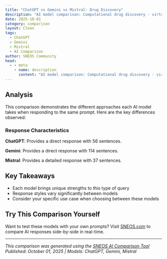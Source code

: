 ```yaml
---
title: "ChatGPT vs Gemini vs Mistral: Drug Discovery"
description: "AI model comparison: Computational drug discovery - virtual screening and QSAR modeling..."
date: 2025-10-01
category: comparison
layout: Clean
tags:
  - ChatGPT
  - Gemini
  - Mistral
  - AI Comparison
author: SNEOS Community
head:
  - - meta
    - name: description
      content: "AI model comparison: Computational drug discovery - virtual screening and QSAR modeling..."
---
```


<ChatComparison
  title="ChatGPT vs Gemini vs Mistral: Drug Discovery"
  prompt="Computational drug discovery - virtual screening and QSAR modeling"
  :responses='{
    "ChatGPT": "Certainly! Here is an overview of **Computational Drug Discovery** with a focus on **Virtual Screening** and **QSAR Modeling**:\n\n---\n\n## Computational Drug Discovery\n\nComputational drug discovery uses computer-aided techniques to identify and optimize new therapeutic candidates efficiently. It helps streamline the drug development process, reduce costs, and improve success rates by leveraging computational power to predict molecular behavior.\n\nTwo key methodologies in computational drug discovery are **Virtual Screening (VS)** and **Quantitative Structure-Activity Relationship (QSAR) modeling**.\n\n---\n\n## 1. Virtual Screening (VS)\n\n### What is Virtual Screening?\nVirtual screening is a computational technique used to search large libraries of compounds to identify those structures that are most likely to bind to a drug target, usually a protein receptor or enzyme.\n\n### Types of Virtual Screening\n- **Structure-Based Virtual Screening (SBVS):**\n  Uses the 3D structure of the target protein to dock compounds and predict binding affinity.\n  - **Molecular Docking:** Predicts the preferred orientation of a molecule when bound to a protein.\n  - **Scoring functions:** Estimate binding strength and rank compounds accordingly.\n\n- **Ligand-Based Virtual Screening (LBVS):**\n  Used when the protein structure is unknown but known active molecules exist.\n  - **Pharmacophore modeling:** Identifies features responsible for biological activity.\n  - **Similarity Searching:** Finds compounds similar to known actives based on chemical descriptors.\n\n### Workflow of Virtual Screening\n1. **Target preparation:** Obtain and refine protein structure.\n2. **Compound library selection:** Choose databases like ZINC, PubChem.\n3. **Filtering:** Apply drug-likeness filters (Lipinski\u2019s Rule of 5).\n4. **Docking or similarity calculation:** Position molecules and score.\n5. **Ranking and selection:** Identify top candidates for experimental validation.\n\n### Advantages\n- Speeds up hit identification.\n- Cost-effective compared to high-throughput screening.\n- Allows exploration of millions of compounds.\n\n---\n\n## 2. QSAR Modeling\n\n### What is QSAR?\nQuantitative Structure-Activity Relationship (QSAR) modeling is a computational approach that correlates chemical structure with biological activity using statistical and machine learning techniques.\n\n### Basic Principle\nCompounds with similar structures tend to have similar biological properties. QSAR models use molecular descriptors representing physicochemical properties to predict the activity of new compounds.\n\n### Steps in QSAR Modeling\n1. **Data collection:** Gather chemical structures and corresponding biological activities.\n2. **Descriptor calculation:** Generate numerical values representing molecular features (e.g., hydrophobicity, electronic properties, steric factors).\n3. **Dataset division:** Split into training and test sets.\n4. **Model development:** Use techniques such as multiple linear regression (MLR), partial least squares (PLS), support vector machines (SVM), random forests, or neural networks.\n5. **Model validation:** Assess model predictivity using cross-validation, external test sets, and statistical parameters (R\u00B2, RMSE, Q\u00B2).\n6. **Prediction:** Use the model to predict activity of new compounds.\n\n### Types of Descriptors\n- **1D descriptors:** Molecular weight, counts of particular atom types.\n- **2D descriptors:** Topological indices, fingerprints.\n- **3D descriptors:** Spatial arrangements, molecular fields.\n\n### Applications\n- Lead optimization.\n- Toxicity and ADMET prediction.\n- Prioritization of compounds for synthesis/testing.\n\n---\n\n## Integration of Virtual Screening and QSAR\n\n- Use QSAR models to filter or rank compounds prior to docking.\n- Combine docking scores and QSAR predictions to improve hit identification.\n- Develop multi-parametric models considering binding affinity and pharmacokinetics.\n\n---\n\n## Summary\n\n| Aspect                      | Virtual Screening                                | QSAR Modeling                              |\n|-----------------------------|------------------------------------------------|-------------------------------------------|\n| Purpose                     | Identify potential binders to a biological target | Predict biological activity from structure |\n| Input                      | 3D structure of protein \u0026 compound library or known actives | Chemical structures and biological data    |\n| Method                     | Docking, scoring, similarity searches            | Statistical/machine learning models on molecular descriptors |\n| Output                     | Ranked list of candidate molecules               | Predictive model, activity predictions     |\n| Strength                   | Directly models binding interactions             | Rapid prediction once model is built       |\n| Limitation                 | Requires good protein structure, scoring functions can be inaccurate | Requires quality data, model applicability domain |\n\n---\n\nIf you want, I can provide examples, software tools commonly used, or detailed protocols for these methodologies. Let me know!",
    "Gemini": "Okay, let\u0027s break down computational drug discovery, focusing on virtual screening and QSAR modeling. These are powerful techniques used to accelerate the drug discovery process, reduce costs, and improve the chances of finding effective drug candidates.\n\n**I. Computational Drug Discovery:  An Overview**\n\nComputational drug discovery (also known as *in silico* drug discovery) encompasses a range of computer-based methods used to identify, design, and optimize drug candidates.  The core idea is to leverage computational power to:\n\n*   **Understand Disease:** Model disease mechanisms, identify drug targets (proteins involved in the disease), and characterize their structure and function.\n*   **Identify Potential Drugs:** Screen vast libraries of chemical compounds (either real or virtual) to find molecules that might interact with the target in a desired way.\n*   **Optimize Drug Properties:**  Predict and improve properties like binding affinity, selectivity, absorption, distribution, metabolism, excretion, and toxicity (ADMET) before investing in expensive and time-consuming lab experiments.\n*   **Accelerate the Process:**  Significantly speed up the drug discovery pipeline compared to traditional methods.\n\n**II. Virtual Screening (VS)**\n\nVirtual screening is a computational technique used to search large databases of chemical compounds to identify those most likely to bind to a specific drug target.  It\u0027s like a digital high-throughput screening. The goal is to prioritize compounds for further experimental testing.  There are two main types:\n\n*   **Ligand-Based Virtual Screening (LBVS):**\n\n    *   **Principle:** Relies on the knowledge of known active molecules (ligands) that bind to the target.  If you know what works, look for things that are similar.\n    *   **Methods:**\n        *   **Similarity Searching:**  Searches for compounds that are structurally similar to known active compounds.  Uses metrics like Tanimoto coefficient to quantify similarity.\n        *   **Pharmacophore Modeling:**  Identifies the essential features (pharmacophore) required for binding to the target (e.g., hydrogen bond donors/acceptors, hydrophobic regions, aromatic rings).  Searches for compounds that contain these features arranged in a similar 3D space.\n    *   **Advantages:** Relatively fast and computationally inexpensive.  Useful when the target structure is unknown or unavailable.\n    *   **Disadvantages:**  Performance depends heavily on the quality and diversity of the known active ligands. May miss novel chemotypes.\n\n*   **Structure-Based Virtual Screening (SBVS):**\n\n    *   **Principle:**  Utilizes the 3D structure of the target protein (typically obtained from X-ray crystallography or NMR).  Think of it as docking the compounds into the target protein and seeing how well they fit.\n    *   **Methods:**\n        *   **Molecular Docking:**  Predicts the binding pose (orientation and conformation) of a ligand within the target protein\u0027s binding site and estimates the binding affinity (how strongly the ligand binds).  Scoring functions are used to rank the docked compounds.  Examples of docking software: AutoDock Vina, GOLD, Glide.\n    *   **Advantages:** Can identify novel compounds with different scaffolds.  More accurate than LBVS if a high-quality target structure is available.\n    *   **Disadvantages:** Computationally more demanding than LBVS.  Accuracy depends on the quality of the target structure and the accuracy of the docking and scoring algorithms.  Can be challenging to handle protein flexibility.\n\n**Virtual Screening Workflow (Typical):**\n\n1.  **Target Preparation:** Obtain or build the 3D structure of the target protein. Clean up the structure (e.g., add hydrogens, remove water molecules). Define the binding site.\n2.  **Ligand Preparation:** Obtain or generate a library of compounds (from databases like ZINC, ChEMBL, or generated *de novo*). Prepare the ligands by adding hydrogens, assigning charges, and generating 3D conformations.\n3.  **Virtual Screening:** Perform either LBVS or SBVS, depending on available information and resources.\n4.  **Scoring and Ranking:**  Rank the compounds based on their predicted binding affinity or similarity scores.\n5.  **Hit Selection:** Select a subset of top-ranked compounds for further analysis and experimental validation.  Apply filters based on ADMET properties or other criteria.\n6.  **Experimental Validation:**  Synthesize or purchase the selected compounds and test their activity against the target in vitro (e.g., binding assays, enzyme inhibition assays).\n\n**III. Quantitative Structure-Activity Relationship (QSAR) Modeling**\n\nQSAR modeling aims to establish a mathematical relationship between the chemical structure of a compound and its biological activity.  It\u0027s a statistical approach to predict activity based on structure.\n\n*   **Principle:** The underlying assumption is that the biological activity of a molecule is related to its physicochemical properties and structural features.\n*   **Workflow:**\n\n    1.  **Data Collection:** Gather a dataset of compounds with known biological activities (e.g., IC50, EC50, binding affinity).\n    2.  **Descriptor Generation:** Calculate a set of molecular descriptors that represent the chemical structure and physicochemical properties of the compounds. These can be:\n        *   **2D Descriptors:** Calculated from the chemical structure diagram (e.g., molecular weight, number of rings, number of hydrogen bond donors/acceptors).\n        *   **3D Descriptors:** Calculated from the 3D structure of the molecule (e.g., surface area, volume, shape indices).\n        *   **Physicochemical Properties:** Calculated or predicted properties (e.g., logP, solubility, polar surface area).\n    3.  **Model Building:** Use statistical or machine learning methods to build a QSAR model that relates the descriptors to the biological activity. Common methods include:\n        *   **Multiple Linear Regression (MLR):**  A simple linear model that relates the activity to a linear combination of descriptors.\n        *   **Partial Least Squares (PLS):**  A more robust method that can handle multicollinearity in the descriptors.\n        *   **Support Vector Machines (SVM):**  A powerful machine learning method that can handle non-linear relationships.\n        *   **Random Forest:** An ensemble learning method that combines multiple decision trees.\n        *   **Neural Networks:** Complex models that can learn highly non-linear relationships.\n    4.  **Model Validation:**  Assess the performance of the QSAR model using a separate validation set of compounds.  Metrics include:\n        *   **R-squared (R2):**  Measures the goodness of fit of the model (how well the model explains the variance in the data).\n        *   **Q-squared (Q2):**  Measures the predictive power of the model on the validation set.\n        *   **RMSE (Root Mean Squared Error):** Measures the average error between the predicted and observed activities.\n    5.  **Model Application:**  Use the validated QSAR model to predict the activity of new compounds and identify promising drug candidates.\n\n*   **Key Considerations in QSAR:**\n\n    *   **Data Quality:**  Accurate and reliable experimental data is crucial for building a good QSAR model.\n    *   **Descriptor Selection:**  Choosing the right descriptors is important for capturing the relevant structural and physicochemical features.\n    *   **Model Validation:**  Rigorous validation is essential to ensure that the model is predictive and not overfitted to the training data.\n    *   **Applicability Domain:**  The QSAR model is only valid for compounds that are structurally similar to those used to build the model.\n\n**IV. Integration of Virtual Screening and QSAR**\n\nVirtual screening and QSAR modeling can be used in a complementary way to improve the efficiency of drug discovery.\n\n*   **QSAR after VS:** After virtual screening, you can build a QSAR model using the top-ranked compounds from the VS campaign. This can help to refine the selection of hits and prioritize compounds for experimental testing.  The QSAR model can also identify which structural features are important for activity.\n*   **QSAR before VS:** A QSAR model built using existing data can be used to pre-filter the compounds before virtual screening.  This can reduce the number of compounds that need to be docked or screened, saving computational time.  It can also enrich the library with compounds that are more likely to be active.\n\n**V. Challenges and Limitations**\n\nWhile computational drug discovery offers many advantages, there are also challenges and limitations:\n\n*   **Accuracy of Predictions:** Computational predictions are not always accurate and should be validated experimentally.\n*   **Computational Resources:** Some methods, such as molecular dynamics simulations, can be computationally expensive.\n*   **Data Availability:** The success of computational methods depends on the availability of high-quality data (e.g., target structures, ligand activities).\n*   **Protein Flexibility:**  Accounting for protein flexibility in virtual screening and docking can be challenging.\n*   **Scoring Function Accuracy:**  Scoring functions used in docking are not perfect and can sometimes misrank compounds.\n*   **ADMET Prediction:** Predicting ADMET properties accurately remains a challenge.\n\n**VI.  Tools and Software**\n\nA wide range of software tools are available for virtual screening and QSAR modeling.  Some popular examples include:\n\n*   **Docking Software:** AutoDock Vina, GOLD, Glide, DOCK, Schr\u00F6dinger Maestro\n*   **QSAR Software:**  MOE, Pipeline Pilot, KNIME, R, Python (with libraries like scikit-learn, RDKit)\n*   **Databases:** ZINC, ChEMBL, PubChem\n\n**In summary:** Virtual screening and QSAR modeling are valuable computational tools for accelerating drug discovery. They can help identify promising drug candidates, optimize drug properties, and reduce the time and cost of bringing new drugs to market.  The key is to use these methods judiciously, validate the predictions experimentally, and integrate them with other drug discovery approaches. Remember to consider the limitations of each technique and always interpret the results with caution.\n",
    "Mistral": "Computational drug discovery involves the use of computational methods to identify and design new drug candidates. Two key approaches in this field are virtual screening and Quantitative Structure-Activity Relationship (QSAR) modeling.\n\n### Virtual Screening\n\nVirtual screening is a computational technique used to search large libraries of compounds to identify those that are most likely to bind to a specific biological target, such as a protein. There are two main types of virtual screening:\n\n1. **Structure-Based Virtual Screening (SBVS):**\n   - **Docking:** This method involves simulating the interaction between a target protein and a library of small molecules. The goal is to predict the binding affinity and orientation of each molecule within the protein\u0027s binding site.\n   - **Pharmacophore Modeling:** This approach identifies the essential structural features that a molecule must possess to bind to the target protein. These features can include hydrogen bond donors/acceptors, hydrophobic regions, and aromatic rings.\n\n2. **Ligand-Based Virtual Screening (LBVS):**\n   - **Similarity Searching:** This method compares the structural similarity of compounds in a library to known active molecules. The assumption is that structurally similar compounds are likely to have similar biological activities.\n   - **Pharmacophore Modeling:** Similar to SBVS, but in this case, the pharmacophore model is derived from known active ligands rather than the target protein structure.\n\n### QSAR Modeling\n\nQSAR modeling is a statistical method used to correlate the structural properties of compounds with their biological activities. The goal is to develop a mathematical model that can predict the activity of new compounds based on their structural features. The process typically involves the following steps:\n\n1. **Data Collection:**\n   - Gather a dataset of compounds with known biological activities.\n   - Ensure the dataset is diverse and representative of the chemical space being explored.\n\n2. **Descriptor Calculation:**\n   - Calculate molecular descriptors for each compound. Descriptors can include physicochemical properties (e.g., molecular weight, logP), topological indices, and quantum chemical properties.\n\n3. **Model Building:**\n   - Use statistical or machine learning techniques to build a model that correlates the descriptors with the biological activity. Common methods include multiple linear regression, partial least squares, and more advanced techniques like neural networks and support vector machines.\n\n4. **Model Validation:**\n   - Validate the model using techniques such as cross-validation, external validation, and Y-scrambling to ensure its robustness and predictive power.\n\n5. **Prediction:**\n   - Use the validated model to predict the biological activity of new compounds.\n\n### Integration of Virtual Screening and QSAR Modeling\n\nVirtual screening and QSAR modeling can be used in tandem to enhance the efficiency of drug discovery. For example:\n\n- **Initial Screening:** Use virtual screening to quickly identify a subset of compounds from a large library that are likely to bind to the target protein.\n- **Refinement:** Apply QSAR modeling to further refine the list of potential candidates by predicting their biological activities based on structural features.\n- **Experimental Validation:** Test the top-ranked compounds in biological assays to confirm their activity and select the most promising candidates for further development.\n\n### Tools and Software\n\nSeveral tools and software packages are commonly used in computational drug discovery:\n\n- **Docking Software:** AutoDock, GOLD, Glide, DOCK\n- **Pharmacophore Modeling:** LigandScout, PharmaGist, Discovery Studio\n- **QSAR Software:** Dragon, PaDEL-Descriptor, MOE, Schr\u00F6dinger Suite\n- **Machine Learning Libraries:** Scikit-learn, TensorFlow, PyTorch\n\n### Challenges and Limitations\n\n- **Data Quality:** The accuracy of QSAR models depends heavily on the quality and diversity of the training data.\n- **Computational Resources:** Virtual screening, especially structure-based methods, can be computationally intensive.\n- **Model Interpretability:** Advanced machine learning models, while powerful, can be difficult to interpret, making it challenging to understand the underlying structure-activity relationships.\n\nIn summary, virtual screening and QSAR modeling are powerful techniques in computational drug discovery that can significantly accelerate the identification and optimization of new drug candidates."
  }'
  published-date="10:48"
/>

## Analysis

This comparison demonstrates the different approaches each AI model takes when responding to the same prompt. Here are the key differences observed:

### Response Characteristics

**ChatGPT**: Provides a direct response with 56 sentences. 

**Gemini**: Provides a direct response with 114 sentences. 

**Mistral**: Provides a detailed response with 37 sentences. 

## Key Takeaways

- Each model brings unique strengths to this type of query
- Response styles vary significantly between models
- Consider your specific use case when choosing between these models

## Try This Comparison Yourself

Want to test these models with your own prompts? Visit [SNEOS.com](https://sneos.com) to compare AI responses side-by-side in real-time.

---

*This comparison was generated using the [SNEOS AI Comparison Tool](https://sneos.com)*
*Published: October 01, 2025 | Models: ChatGPT, Gemini, Mistral*
